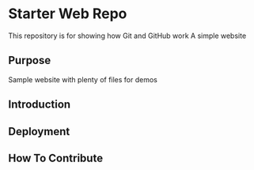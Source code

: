 # Starter Web Repo

This repository is for showing how Git and GitHub work
A simple website

## Purpose

Sample website with plenty of files for demos

## Introduction

## Deployment

## How To Contribute